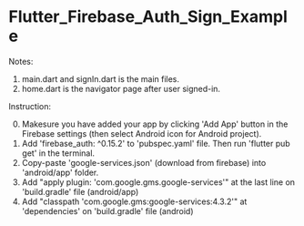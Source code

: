 # Flutter_Firebase_Auth_Sign_Example

Notes:

1) main.dart and signIn.dart is the main files.
2) home.dart is the navigator page after user signed-in.

Instruction:

0) Makesure you have added your app by clicking 'Add App' button in the Firebase settings (then select Android icon for Android project).
1) Add 'firebase_auth: ^0.15.2' to 'pubspec.yaml' file. Then run 'flutter pub get' in the terminal.
2) Copy-paste 'google-services.json' (download from firebase) into 'android/app' folder.
3) Add "apply plugin: 'com.google.gms.google-services'" at the last line on 'build.gradle' file (android/app)
4) Add "classpath 'com.google.gms:google-services:4.3.2'" at 'dependencies' on 'build.gradle' file (android)

